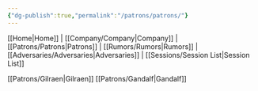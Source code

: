 ```yaml
---
{"dg-publish":true,"permalink":"/patrons/patrons/"}
---
```



[[Home\|Home]] | [[Company/Company\|Company]] | [[Patrons/Patrons\|Patrons]] | [[Rumors/Rumors\|Rumors]] | [[Adversaries/Adversaries\|Adversaries]] | [[Sessions/Session List\|Session List]]

[[Patrons/Gilraen\|Gilraen]]
[[Patrons/Gandalf\|Gandalf]]